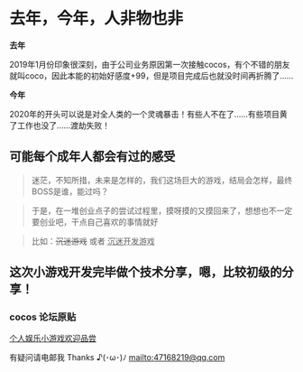 # 去年，今年，人非物也非

**去年**

2019年1月份印象很深刻，由于公司业务原因第一次接触cocos，有个不错的朋友就叫coco，因此本能的初始好感度+99，但是项目完成后也就没时间再折腾了……

**今年**

2020年的开头可以说是对全人类的一个灵魂暴击！有些人不在了……有些项目黄了工作也没了……渡劫失败！

## 可能每个成年人都会有过的感受

> 迷茫，不知所措，未来是怎样的，我们这场巨大的游戏，结局会怎样，最终BOSS是谁，能过吗？

> 于是，在一堆创业点子的尝试过程里，摸呀摸的又摸回来了，想想也不一定要创业吧，干点自己喜欢的事情就好

> 比如：~~沉迷游戏~~ 或者 <abbr title="码农誓不为奴！">沉迷开发游戏</abbr>


## 这次小游戏开发完毕做个技术分享，嗯，比较初级的分享！

### cocos 论坛原贴
[个人娱乐小游戏欢迎品尝](https://forum.cocos.org/t/topic/96816 "个人娱乐小游戏欢迎品尝")

有疑问请电邮我 Thanks ♪(･ω･)ﾉ 
[mailto:47168219@qq.com](mailto:47168219@qq.com)

